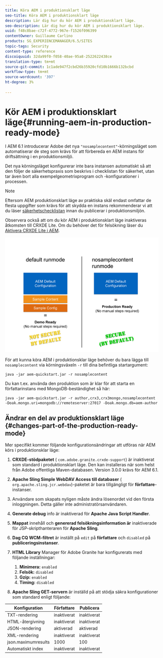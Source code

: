 ```yaml
---
title: Köra AEM i produktionsklart läge
seo-title: Köra AEM i produktionsklart läge
description: Lär dig hur du kör AEM i produktionsklart läge.
seo-description: Lär dig hur du kör AEM i produktionsklart läge.
uuid: f48c8bae-c72f-4772-967e-f1526f096399
contentOwner: Guillaume Carlino
products: SG_EXPERIENCEMANAGER/6.5/SITES
topic-tags: Security
content-type: reference
discoiquuid: 32da99f0-f058-40ae-95a8-2522622438ce
translation-type: tm+mt
source-git-commit: 1c1ade947f2cbd26b35920cfd10b1666b132bcbd
workflow-type: tm+mt
source-wordcount: '397'
ht-degree: 3%

---
```



# Kör AEM i produktionsklart läge{#running-aem-in-production-ready-mode}

I AEM 6.1 introducerar Adobe det nya `"nosamplecontent"`-körningsläget som automatiserar de steg som krävs för att förbereda en AEM instans för driftsättning i en produktionsmiljö.

Det nya körningsläget konfigurerar inte bara instansen automatiskt så att den följer de säkerhetspraxis som beskrivs i checklistan för säkerhet, utan tar även bort alla exempelgeometrixprogram och -konfigurationer i processen.

>[!NOTE]
>
>Eftersom AEM produktionsklart läge av praktiska skäl endast omfattar de flesta uppgifter som krävs för att skydda en instans rekommenderar vi att du läser [säkerhetschecklistan](/help/sites-administering/security-checklist.md) innan du publicerar i produktionsmiljön.
>
>Observera också att om du kör AEM i produktionsklart läge inaktiveras åtkomsten till CRXDE Lite. Om du behöver det för felsökning läser du [Aktivera CRXDE Lite i AEM](/help/sites-administering/enabling-crxde-lite.md).

![chlimage_1-83](assets/chlimage_1-83a.png)

För att kunna köra AEM i produktionsklar läge behöver du bara lägga till `nosamplecontent` via körningsväxeln `-r` till dina befintliga startargument:

```shell
java -jar aem-quickstart.jar -r nosamplecontent
```

Du kan t.ex. använda den produktion som är klar för att starta en författarinstans med MongoDB-beständighet så här:

```shell
java -jar aem-quickstart.jar -r author,crx3,crx3mongo,nosamplecontent -Doak.mongo.uri=mongodb://remoteserver:27017 -Doak.mongo.db=aem-author
```

## Ändrar en del av produktionsklart läge {#changes-part-of-the-production-ready-mode}

Mer specifikt kommer följande konfigurationsändringar att utföras när AEM körs i produktionsklar läge:

1. **CRXDE-stödpaketet** ( `com.adobe.granite.crxde-support`) är inaktiverat som standard i produktionsklart läge. Den kan installeras när som helst från Adobe offentliga Maven-databasen. Version 3.0.0 krävs för AEM 6.1.

1. **Apache Sling Simple WebDAV Access till databaser** ( `org.apache.sling.jcr.webdav`)-paketet är bara tillgängligt för **författare**-instanser.

1. Användare som skapats nyligen måste ändra lösenordet vid den första inloggningen. Detta gäller inte administratörsanvändaren.
1. **Generate debug** info är inaktiverad för  **Apache Java Script Handler**.

1. **Mappat** innehåll och  **genererad felsökningsinformation är** inaktiverade för JSP-skripthanteraren för  **Apache Sling**.

1. **Dag CQ WCM-filtret** är inställt på `edit` på **författare** och `disabled` på **publiceringsinstanser**.

1. **HTML Library** Manager för Adobe Granite har konfigurerats med följande inställningar:

   1. **Minimera:** `enabled`
   1. **Felsök:** `disabled`
   1. **Gzip:** `enabled`
   1. **Timing:** `disabled`

1. **Apache Sling GET-servern** är inställd på att stödja säkra konfigurationer som standard enligt följande:

| **Konfiguration** | **Författare** | **Publicera** |
|---|---|---|
| TXT-rendering | inaktiverat | inaktiverat |
| HTML-återgivning | inaktiverat | inaktiverat |
| JSON-rendering | aktiverad | aktiverad |
| XML-rendering | inaktiverat | inaktiverat |
| json.maximumresults | 1000 | 100 |
| Automatiskt index | inaktiverat | inaktiverat |

